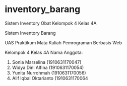 # inventory_barang
Sistem Inventory Obat Kelompok 4 Kelas 4A

Sistem Inventory Barang

UAS Praktikum Mata Kuliah Pemrograman Berbasis Web

Kelompok 4 Kelas 4A
Nama Anggota:
1. Sonia Marselina (1910631170047)
2. Widya Dini Alfina (1910631170054)
3. Yunita Nurrohmah (1910631170056)
4. Alif Iqbal Oktarianto (1910631170064
